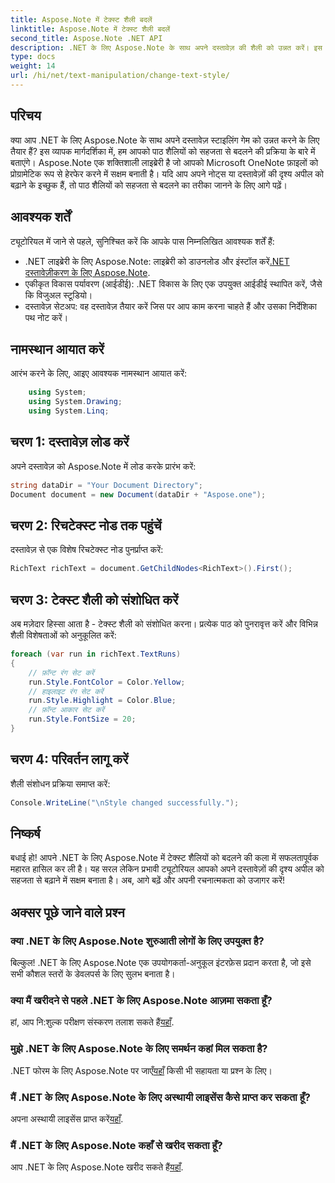 ```yaml
---
title: Aspose.Note में टेक्स्ट शैली बदलें
linktitle: Aspose.Note में टेक्स्ट शैली बदलें
second_title: Aspose.Note .NET API
description: .NET के लिए Aspose.Note के साथ अपने दस्तावेज़ की शैली को उन्नत करें। इस चरण-दर-चरण मार्गदर्शिका में सीखें कि पाठ शैलियों को सहजता से कैसे बदला जाए। इसका उपयोग मुफ्त में करें!
type: docs
weight: 14
url: /hi/net/text-manipulation/change-text-style/
---
```

## परिचय
क्या आप .NET के लिए Aspose.Note के साथ अपने दस्तावेज़ स्टाइलिंग गेम को उन्नत करने के लिए तैयार हैं? इस व्यापक मार्गदर्शिका में, हम आपको पाठ शैलियों को सहजता से बदलने की प्रक्रिया के बारे में बताएंगे। Aspose.Note एक शक्तिशाली लाइब्रेरी है जो आपको Microsoft OneNote फ़ाइलों को प्रोग्रामेटिक रूप से हेरफेर करने में सक्षम बनाती है। यदि आप अपने नोट्स या दस्तावेज़ों की दृश्य अपील को बढ़ाने के इच्छुक हैं, तो पाठ शैलियों को सहजता से बदलने का तरीका जानने के लिए आगे पढ़ें।
## आवश्यक शर्तें
ट्यूटोरियल में जाने से पहले, सुनिश्चित करें कि आपके पास निम्नलिखित आवश्यक शर्तें हैं:
-  .NET लाइब्रेरी के लिए Aspose.Note: लाइब्रेरी को डाउनलोड और इंस्टॉल करें[.NET दस्तावेज़ीकरण के लिए Aspose.Note](https://reference.aspose.com/note/net/).
- एकीकृत विकास पर्यावरण (आईडीई): .NET विकास के लिए एक उपयुक्त आईडीई स्थापित करें, जैसे कि विजुअल स्टूडियो।
- दस्तावेज़ सेटअप: वह दस्तावेज़ तैयार करें जिस पर आप काम करना चाहते हैं और उसका निर्देशिका पथ नोट करें।
## नामस्थान आयात करें
आरंभ करने के लिए, आइए आवश्यक नामस्थान आयात करें:
```csharp
    using System;
    using System.Drawing;
    using System.Linq;
```
## चरण 1: दस्तावेज़ लोड करें
अपने दस्तावेज़ को Aspose.Note में लोड करके प्रारंभ करें:
```csharp
string dataDir = "Your Document Directory";
Document document = new Document(dataDir + "Aspose.one");
```
## चरण 2: रिचटेक्स्ट नोड तक पहुंचें
दस्तावेज़ से एक विशेष रिचटेक्स्ट नोड पुनर्प्राप्त करें:
```csharp
RichText richText = document.GetChildNodes<RichText>().First();
```
## चरण 3: टेक्स्ट शैली को संशोधित करें
अब मज़ेदार हिस्सा आता है - टेक्स्ट शैली को संशोधित करना। प्रत्येक पाठ को पुनरावृत्त करें और विभिन्न शैली विशेषताओं को अनुकूलित करें:
```csharp
foreach (var run in richText.TextRuns)
{
    // फ़ॉन्ट रंग सेट करें
    run.Style.FontColor = Color.Yellow;
    // हाइलाइट रंग सेट करें
    run.Style.Highlight = Color.Blue;
    // फ़ॉन्ट आकार सेट करें
    run.Style.FontSize = 20;
}
```
## चरण 4: परिवर्तन लागू करें
शैली संशोधन प्रक्रिया समाप्त करें:
```csharp
Console.WriteLine("\nStyle changed successfully.");
```
## निष्कर्ष
बधाई हो! आपने .NET के लिए Aspose.Note में टेक्स्ट शैलियों को बदलने की कला में सफलतापूर्वक महारत हासिल कर ली है। यह सरल लेकिन प्रभावी ट्यूटोरियल आपको अपने दस्तावेज़ों की दृश्य अपील को सहजता से बढ़ाने में सक्षम बनाता है। अब, आगे बढ़ें और अपनी रचनात्मकता को उजागर करें!
## अक्सर पूछे जाने वाले प्रश्न
### क्या .NET के लिए Aspose.Note शुरुआती लोगों के लिए उपयुक्त है?
बिल्कुल! .NET के लिए Aspose.Note एक उपयोगकर्ता-अनुकूल इंटरफ़ेस प्रदान करता है, जो इसे सभी कौशल स्तरों के डेवलपर्स के लिए सुलभ बनाता है।
### क्या मैं खरीदने से पहले .NET के लिए Aspose.Note आज़मा सकता हूँ?
 हां, आप नि:शुल्क परीक्षण संस्करण तलाश सकते हैं[यहाँ](https://releases.aspose.com/).
### मुझे .NET के लिए Aspose.Note के लिए समर्थन कहां मिल सकता है?
 .NET फोरम के लिए Aspose.Note पर जाएँ[यहाँ](https://forum.aspose.com/c/note/28) किसी भी सहायता या प्रश्न के लिए।
### मैं .NET के लिए Aspose.Note के लिए अस्थायी लाइसेंस कैसे प्राप्त कर सकता हूँ?
 अपना अस्थायी लाइसेंस प्राप्त करें[यहाँ](https://purchase.aspose.com/temporary-license/).
### मैं .NET के लिए Aspose.Note कहाँ से खरीद सकता हूँ?
 आप .NET के लिए Aspose.Note खरीद सकते हैं[यहाँ](https://purchase.aspose.com/buy).